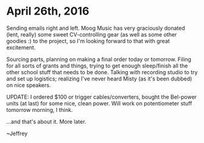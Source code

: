 # April 26th, 2016

Sending emails right and left. Moog Music has very graciously donated (lent, really) some sweet CV-controlling
gear (as well as some other goodies :) to the project, so I'm looking forward to that with great excitement. 

Sourcing parts, planning on making a final order today or tomorrow. Filing for all sorts of grants and things, 
trying to get enough sleep/finish all the other school stuff that needs to be done. Talking with recording
studio to try and set up logistics; realizing I've never heard Misty (as it's been dubbed) on nice speakers. 

UPDATE: I ordered $100 or trigger cables/converters, bought the Bel-power units (at last) for some nice, 
clean power. Will work on potentiometer stuff tomorrow morning, I think. 

...and that's about it. More later. 

~Jeffrey
